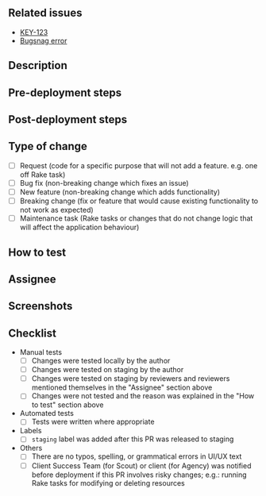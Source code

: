<!-- Add a short yet descriptive title above -->

## Related issues

<!-- Link to Jira issues or Bugsnag errors -->

- [KEY-123](https://netengine-trial.atlassian.net/browse/:id)
- [Bugsnag error](https://app.bugsnag.com/netengine/scout-recruit/errors/:id)

## Description

<!-- Short summary of changes -->

## Pre-deployment steps

<!-- Describe any steps that must be performed BEFORE the deployment; e.g.: change configuration values -->

## Post-deployment steps

<!-- Describe any steps that must be performed AFTER the deployment; e.g.: run a Rake task -->

## Type of change

<!-- Select one or multiple options -->

- [ ] Request (code for a specific purpose that will not add a feature. e.g. one off Rake task)
- [ ] Bug fix (non-breaking change which fixes an issue)
- [ ] New feature (non-breaking change which adds functionality)
- [ ] Breaking change (fix or feature that would cause existing functionality to not work as expected)
- [ ] Maintenance task (Rake tasks or changes that do not change logic that will affect the application behaviour)

## How to test

<!-- Describe the steps to test the changes that this PR introduces; or explain the reason why it is not possible to test the changes -->

## Assignee

<!-- Add mentions to the PR author and also to reviewers who tested the changes in UAT -->

## Screenshots

<!-- Add screenshots, link to Loom videos, or link to wireframes/mockups if they are relevant; e.g.: for frontend work -->

## Checklist

- Manual tests
  - [ ] Changes were tested locally by the author
  - [ ] Changes were tested on staging by the author
  - [ ] Changes were tested on staging by reviewers and reviewers mentioned themselves in the "Assignee" section above
  - [ ] Changes were not tested and the reason was explained in the "How to test" section above
- Automated tests
  - [ ] Tests were written where appropriate
- Labels
  - [ ] `staging` label was added after this PR was released to staging
- Others
  - [ ] There are no typos, spelling, or grammatical errors in UI/UX text
  - [ ] Client Success Team (for Scout) or client (for Agency) was notified before deployment if this PR involves risky changes; e.g.: running Rake tasks for modifying or deleting resources
